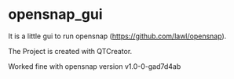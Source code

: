 opensnap_gui
============

It is a little gui to run opensnap (https://github.com/lawl/opensnap).

The Project is created with QTCreator. 

Worked fine with opensnap version v1.0-0-gad7d4ab
